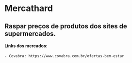 # Mercathard
## Raspar preços de produtos dos sites de supermercados.


#### Links dos mercados:
    - Covabra: https://www.covabra.com.br/ofertas-bem-estar
    
